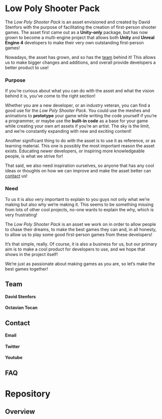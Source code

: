 # Low Poly Shooter Pack

The _Low Poly Shooter Pack_ is an asset envisioned and created by David Stenfors with the purpose of facilitating the creation of first-person shooter games. The asset first came out as a **Unity-only** package, but has now grown to become a multi-engine project that allows both **Unity** and **Unreal Engine 4** developers to make their very own outstanding first-person games!

Nowadays, the asset has grown, and so has the [team](https://github.com/GehrmanDante/Low-Poly-Shooter-Pack/blob/main/README.md#team) behind it! This allows us to make bigger changes and additions, and overall provide developers a better product to use!

### Purpose

If you’re curious about what you can do with the asset and what the vision behind it is, you’ve come to the right section!

Whether you are a new developer, or an industry veteran, you can find a good use for the _Low Poly Shooter Pack_. You could use the meshes and animations to **prototype** your game while writing the code yourself if you’re a programmer, or maybe use the **built-in code** as a base for your game while creating your own art assets if you’re an artist. The sky is the limit, and we’re constantly expanding with new and exciting content!

Another significant thing to do with the asset is to use it as reference, or as learning material. This one is possibly the most important reason the asset exists. Educating newer developers, or inspiring more knowledgeable people, is what we strive for! 

That said, we also need inspiration ourselves, so anyone that has any cool ideas or thoughts on how we can improve and make the asset better can [contact](https://github.com/GehrmanDante/Low-Poly-Shooter-Pack/blob/main/README.md#contact) us!

### Need

To us it is also very important to explain to you guys not only what we’re making but also why we’re making it. This seems to be something missing from lots of other cool projects, no-one wants to explain the why, which is very frustrating! 

The _Low Poly Shooter Pack_ is an asset we work on in order to allow people to chase their dreams, to make the best games they can and, in all honesty, to allow us to play some good first-person games from these developers!

It’s that simple, really. Of course, it is also a business for us, but our primary aim is to make a cool product for developers to use, and we hope that shows in the project itself!

We’re just as passionate about making games as you are, so let’s make the best games together!

## Team

#### David Stenfors

#### Octavian Tocan

## Contact

#### Email

#### Twitter

#### Youtube

## FAQ

# Repository

## Overview
